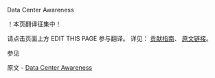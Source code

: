  Data Center Awareness

 ！本页翻译征集中！

请点击页面上方 EDIT THIS PAGE 参与翻译。
详见：
[贡献指南]( https://github.com/JinMuInfo/MongoDB-Manual-zh/blob/master/CONTRIBUTING.md )、
[原文链接](  https://docs.mongodb.com/manual/data-center-awareness/  )。

 参见

原文 - [Data Center Awareness]( https://docs.mongodb.com/manual/data-center-awareness/ )

